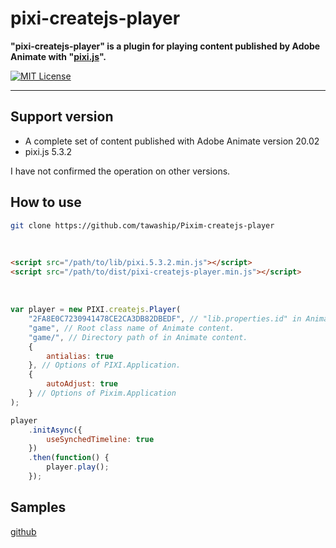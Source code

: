 # pixi-createjs-player

**"pixi-createjs-player" is a plugin for playing content published by Adobe Animate with "[pixi.js](https://github.com/pixijs/pixi.js)".**

[![MIT License](http://img.shields.io/badge/license-MIT-blue.svg?style=flat)](LICENSE)

---

## Support version

- A complete set of content published with Adobe Animate version 20.02
- pixi.js 5.3.2

I have not confirmed the operation on other versions.

## How to use

```sh
git clone https://github.com/tawaship/Pixim-createjs-player
```

<br>

```html
<script src="/path/to/lib/pixi.5.3.2.min.js"></script>
<script src="/path/to/dist/pixi-createjs-player.min.js"></script>
```

<br>

```javascript
var player = new PIXI.createjs.Player(
	"2FA8E0C7230941478CE2CA3DB82DBEDF", // "lib.properties.id" in Animate content.
	"game", // Root class name of Animate content.
	"game/", // Directory path of in Animate content.
	{
		antialias: true
	}, // Options of PIXI.Application.
	{
		autoAdjust: true
	} // Options of Pixim.Application
);

player
	.initAsync({
		useSynchedTimeline: true
	})
	.then(function() {
		player.play();
	});
```

## Samples

[github](../..//samples/)